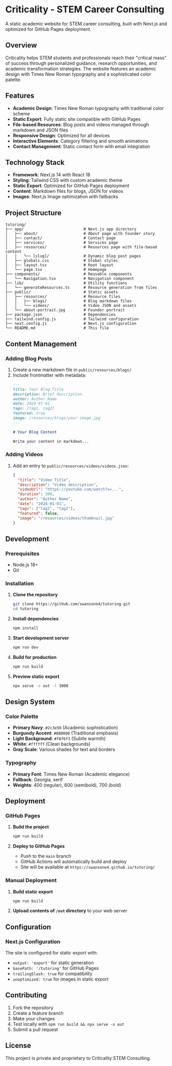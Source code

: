 # Criticality - STEM Career Consulting

A static academic website for STEM career consulting, built with Next.js and optimized for GitHub Pages deployment.

## Overview

Criticality helps STEM students and professionals reach their "critical mass" of success through personalized guidance, research opportunities, and academic transformation strategies. The website features an academic design with Times New Roman typography and a sophisticated color palette.

## Features

- **Academic Design**: Times New Roman typography with traditional color scheme
- **Static Export**: Fully static site compatible with GitHub Pages
- **File-based Resources**: Blog posts and videos managed through markdown and JSON files
- **Responsive Design**: Optimized for all devices
- **Interactive Elements**: Category filtering and smooth animations
- **Contact Management**: Static contact form with email integration

## Technology Stack

- **Framework**: Next.js 14 with React 18
- **Styling**: Tailwind CSS with custom academic theme
- **Static Export**: Optimized for GitHub Pages deployment
- **Content**: Markdown files for blogs, JSON for videos
- **Images**: Next.js Image optimization with fallbacks

## Project Structure

```
tutoring/
├── app/                          # Next.js app directory
│   ├── about/                    # About page with founder story
│   ├── contact/                  # Contact page
│   ├── services/                 # Services page
│   ├── resources/                # Resources page with file-based content
│   │   └── [slug]/               # Dynamic blog post pages
│   ├── globals.css               # Global styles
│   ├── layout.tsx                # Root layout
│   └── page.tsx                  # Homepage
├── components/                   # Reusable components
│   └── Navigation.tsx            # Navigation component
├── lib/                          # Utility functions
│   └── generateResources.ts      # Resource generation from files
├── public/                       # Static assets
│   ├── resources/                # Resource files
│   │   ├── blogs/                # Blog markdown files
│   │   └── videos/               # Video JSON and assets
│   └── about-portrait.jpg        # Founder portrait
├── package.json                  # Dependencies
├── tailwind.config.js            # Tailwind configuration
├── next.config.js                # Next.js configuration
└── README.md                     # This file
```

## Content Management

### Adding Blog Posts

1. Create a new markdown file in `public/resources/blogs/`
2. Include frontmatter with metadata:
   ```markdown
   ---
   title: Your Blog Title
   description: Brief description
   author: Author Name
   date: 2024-01-01
   tags: [tag1, tag2]
   featured: true
   image: /resources/blogs/your-image.jpg
   ---
   
   # Your Blog Content
   
   Write your content in markdown...
   ```

### Adding Videos

1. Add an entry to `public/resources/videos/videos.json`:
   ```json
   {
     "title": "Video Title",
     "description": "Video description",
     "videoUrl": "https://youtube.com/watch?v=...",
     "duration": 300,
     "author": "Author Name",
     "date": "2024-01-01",
     "tags": ["tag1", "tag2"],
     "featured": false,
     "image": "/resources/videos/thumbnail.jpg"
   }
   ```

## Development

### Prerequisites
- Node.js 18+
- Git

### Installation

1. **Clone the repository**
   ```bash
   git clone https://github.com/swansone4/tutoring.git
   cd tutoring
   ```

2. **Install dependencies**
   ```bash
   npm install
   ```

3. **Start development server**
   ```bash
   npm run dev
   ```

4. **Build for production**
   ```bash
   npm run build
   ```

5. **Preview static export**
   ```bash
   npx serve -s out -l 3000
   ```

## Design System

### Color Palette
- **Primary Navy**: `#2c3e50` (Academic sophistication)
- **Burgundy Accent**: `#8B0000` (Traditional emphasis)
- **Light Background**: `#f8f6f1` (Subtle warmth)
- **White**: `#ffffff` (Clean backgrounds)
- **Gray Scale**: Various shades for text and borders

### Typography
- **Primary Font**: Times New Roman (Academic elegance)
- **Fallback**: Georgia, serif
- **Weights**: 400 (regular), 600 (semibold), 700 (bold)

## Deployment

### GitHub Pages

1. **Build the project**
   ```bash
   npm run build
   ```

2. **Deploy to GitHub Pages**
   - Push to the `main` branch
   - GitHub Actions will automatically build and deploy
   - Site will be available at `https://swansone4.github.io/tutoring/`

### Manual Deployment

1. **Build static export**
   ```bash
   npm run build
   ```

2. **Upload contents of `/out` directory** to your web server

## Configuration

### Next.js Configuration

The site is configured for static export with:
- `output: 'export'` for static generation
- `basePath: '/tutoring'` for GitHub Pages
- `trailingSlash: true` for compatibility
- `unoptimized: true` for images in static export

## Contributing

1. Fork the repository
2. Create a feature branch
3. Make your changes
4. Test locally with `npm run build && npx serve -s out`
5. Submit a pull request

## License

This project is private and proprietary to Criticality STEM Consulting. 